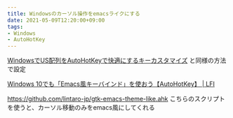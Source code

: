 ```yaml
---
title: Windowsのカーソル操作をemacsライクにする
date: 2021-05-09T12:20:00+09:00
tags:
- Windows
- AutoHotKey
---
```


[WindowsでUS配列をAutoHotKeyで快適にするキーカスタマイズ](note/WindowsでUS配列をAutoHotKeyで快適にするキーカスタマイズ.md) と同様の方法で設定

[Windows 10でも「Emacs風キーバインド」を使おう【AutoHotKey】 | LFI](https://linuxfan.info/windows-emacs-keybindings)

<https://github.com/lintaro-jp/gtk-emacs-theme-like.ahk>
こちらのスクリプトを使うと、カーソル移動のみをemacs風にしてくれる
